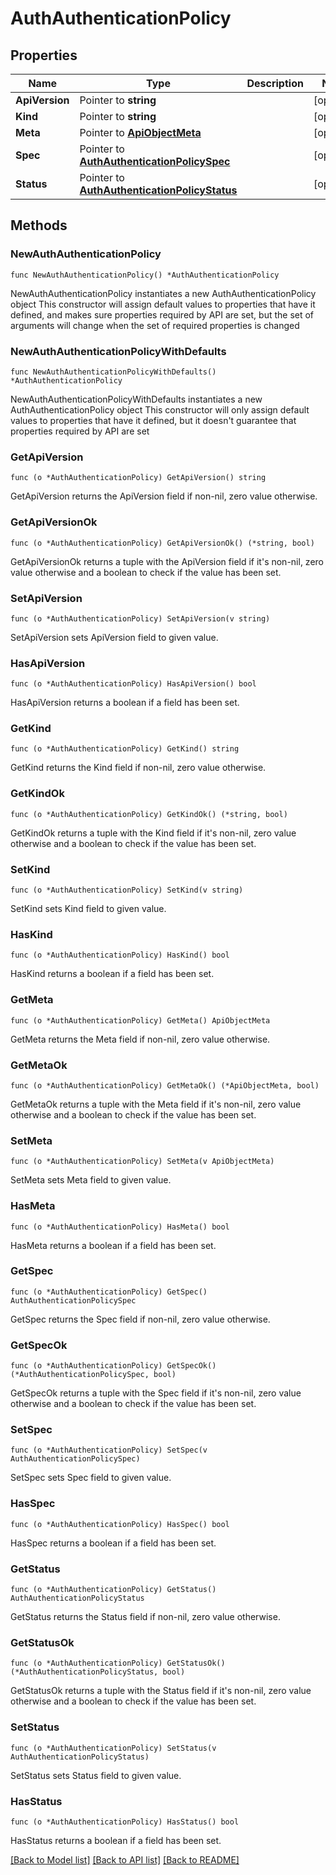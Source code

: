 # AuthAuthenticationPolicy

## Properties

Name | Type | Description | Notes
------------ | ------------- | ------------- | -------------
**ApiVersion** | Pointer to **string** |  | [optional] 
**Kind** | Pointer to **string** |  | [optional] 
**Meta** | Pointer to [**ApiObjectMeta**](apiObjectMeta.md) |  | [optional] 
**Spec** | Pointer to [**AuthAuthenticationPolicySpec**](authAuthenticationPolicySpec.md) |  | [optional] 
**Status** | Pointer to [**AuthAuthenticationPolicyStatus**](authAuthenticationPolicyStatus.md) |  | [optional] 

## Methods

### NewAuthAuthenticationPolicy

`func NewAuthAuthenticationPolicy() *AuthAuthenticationPolicy`

NewAuthAuthenticationPolicy instantiates a new AuthAuthenticationPolicy object
This constructor will assign default values to properties that have it defined,
and makes sure properties required by API are set, but the set of arguments
will change when the set of required properties is changed

### NewAuthAuthenticationPolicyWithDefaults

`func NewAuthAuthenticationPolicyWithDefaults() *AuthAuthenticationPolicy`

NewAuthAuthenticationPolicyWithDefaults instantiates a new AuthAuthenticationPolicy object
This constructor will only assign default values to properties that have it defined,
but it doesn't guarantee that properties required by API are set

### GetApiVersion

`func (o *AuthAuthenticationPolicy) GetApiVersion() string`

GetApiVersion returns the ApiVersion field if non-nil, zero value otherwise.

### GetApiVersionOk

`func (o *AuthAuthenticationPolicy) GetApiVersionOk() (*string, bool)`

GetApiVersionOk returns a tuple with the ApiVersion field if it's non-nil, zero value otherwise
and a boolean to check if the value has been set.

### SetApiVersion

`func (o *AuthAuthenticationPolicy) SetApiVersion(v string)`

SetApiVersion sets ApiVersion field to given value.

### HasApiVersion

`func (o *AuthAuthenticationPolicy) HasApiVersion() bool`

HasApiVersion returns a boolean if a field has been set.

### GetKind

`func (o *AuthAuthenticationPolicy) GetKind() string`

GetKind returns the Kind field if non-nil, zero value otherwise.

### GetKindOk

`func (o *AuthAuthenticationPolicy) GetKindOk() (*string, bool)`

GetKindOk returns a tuple with the Kind field if it's non-nil, zero value otherwise
and a boolean to check if the value has been set.

### SetKind

`func (o *AuthAuthenticationPolicy) SetKind(v string)`

SetKind sets Kind field to given value.

### HasKind

`func (o *AuthAuthenticationPolicy) HasKind() bool`

HasKind returns a boolean if a field has been set.

### GetMeta

`func (o *AuthAuthenticationPolicy) GetMeta() ApiObjectMeta`

GetMeta returns the Meta field if non-nil, zero value otherwise.

### GetMetaOk

`func (o *AuthAuthenticationPolicy) GetMetaOk() (*ApiObjectMeta, bool)`

GetMetaOk returns a tuple with the Meta field if it's non-nil, zero value otherwise
and a boolean to check if the value has been set.

### SetMeta

`func (o *AuthAuthenticationPolicy) SetMeta(v ApiObjectMeta)`

SetMeta sets Meta field to given value.

### HasMeta

`func (o *AuthAuthenticationPolicy) HasMeta() bool`

HasMeta returns a boolean if a field has been set.

### GetSpec

`func (o *AuthAuthenticationPolicy) GetSpec() AuthAuthenticationPolicySpec`

GetSpec returns the Spec field if non-nil, zero value otherwise.

### GetSpecOk

`func (o *AuthAuthenticationPolicy) GetSpecOk() (*AuthAuthenticationPolicySpec, bool)`

GetSpecOk returns a tuple with the Spec field if it's non-nil, zero value otherwise
and a boolean to check if the value has been set.

### SetSpec

`func (o *AuthAuthenticationPolicy) SetSpec(v AuthAuthenticationPolicySpec)`

SetSpec sets Spec field to given value.

### HasSpec

`func (o *AuthAuthenticationPolicy) HasSpec() bool`

HasSpec returns a boolean if a field has been set.

### GetStatus

`func (o *AuthAuthenticationPolicy) GetStatus() AuthAuthenticationPolicyStatus`

GetStatus returns the Status field if non-nil, zero value otherwise.

### GetStatusOk

`func (o *AuthAuthenticationPolicy) GetStatusOk() (*AuthAuthenticationPolicyStatus, bool)`

GetStatusOk returns a tuple with the Status field if it's non-nil, zero value otherwise
and a boolean to check if the value has been set.

### SetStatus

`func (o *AuthAuthenticationPolicy) SetStatus(v AuthAuthenticationPolicyStatus)`

SetStatus sets Status field to given value.

### HasStatus

`func (o *AuthAuthenticationPolicy) HasStatus() bool`

HasStatus returns a boolean if a field has been set.


[[Back to Model list]](../README.md#documentation-for-models) [[Back to API list]](../README.md#documentation-for-api-endpoints) [[Back to README]](../README.md)


